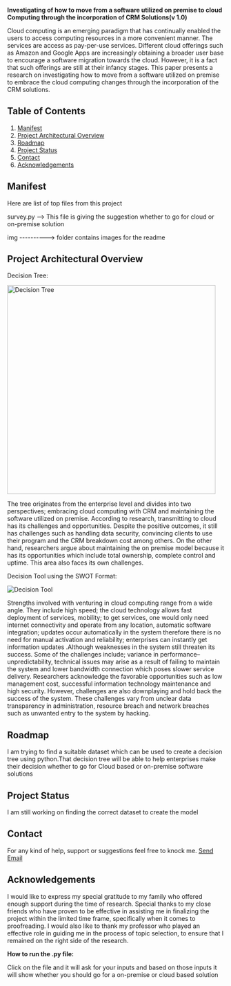 **Investigating of how to move from a software utilized on premise to cloud Computing through the incorporation of CRM Solutions(v 1.0)**

Cloud computing is an emerging paradigm that has continually enabled the users to access computing resources in a more convenient manner. The services are access as pay-per-use services. Different cloud offerings such as Amazon and Google Apps are increasingly obtaining a broader user base to encourage a software migration towards the cloud. However, it is a fact that such offerings are still at their infancy stages. This paper presents a research on investigating how to move from a software utilized on premise to embrace the cloud computing changes through the incorporation of the CRM solutions.

## Table of Contents

1. [Manifest](#manifest)
2. [Project Architectural Overview](#project-architectural-overview)
3. [Roadmap](#roadmap)
4. [Project Status](#project-status)
5. [Contact](#contact)
6. [Acknowledgements](#acknowledgements)


## Manifest

Here are list of top files from this project

survey.py --> This file is giving the suggestion whether to go for cloud or on-premise solution


img ----------> folder contains images for the readme

## Project Architectural Overview

Decision Tree:

<img width="483" alt="Decision Tree" src="https://user-images.githubusercontent.com/79347871/129222347-fd1e8b27-d508-410b-ab00-27b654ab6253.png">

The tree originates from the enterprise level and divides into two perspectives; embracing cloud computing with CRM and maintaining the software utilized on premise. According to research, transmitting to cloud has its challenges and opportunities. Despite the positive outcomes, it still has challenges such as handling data security, convincing clients to use their program and the CRM breakdown cost among others. On the other hand, researchers argue about maintaining the on premise model because it has its opportunities which include total ownership, complete control and uptime. This area also faces its own challenges. 

Decision Tool using the SWOT Format:

![Decision Tool](https://user-images.githubusercontent.com/79347871/129222855-733504b1-abce-4b08-b7a5-03e524fd70ab.png)

Strengths involved with venturing in cloud computing range from a wide angle. They include high speed; the cloud technology allows fast deployment of services, mobility; to get services, one would only need internet connectivity and operate from any location, automatic software integration; updates occur automatically in the system therefore there is no need for manual activation and reliability; enterprises can instantly get information updates .Although weaknesses in the system still threaten its success. Some of the challenges include; variance in performance–unpredictability, technical issues may arise as a result of failing to maintain the system and lower bandwidth connection which poses slower service delivery. Researchers acknowledge the favorable opportunities such as low management cost, successful information technology maintenance and high security. However, challenges are also downplaying and hold back the success of the system. These challenges vary from unclear data transparency in administration, resource breach and network breaches such as unwanted entry to the system by hacking.

## Roadmap

I am trying to find a suitable dataset which can be used to create a decision tree using python.That decision tree will be able to help enterprises make their decision whether to go for Cloud based or on-premise software solutions

## Project Status
I am still working on finding the correct dataset to create the model

## Contact
For any kind of help, support or suggestions feel free to knock me. <a href = "mailto: ankuritacs1@gmail.com">Send Email</a>

## Acknowledgements
I would like to express my special gratitude to my family who offered enough support during the time of research. Special thanks to my close friends who have proven to be effective in assisting me in finalizing the project within the limited time frame, specifically when it comes to proofreading. I would also like to thank my professor who played an effective role in guiding me in the process of topic selection, to ensure that I remained on the right side of the research.

**How to run the .py file:**

Click on the file and it will ask for your inputs and based on those inputs it will show whether you should go for a on-premise or cloud based solution
